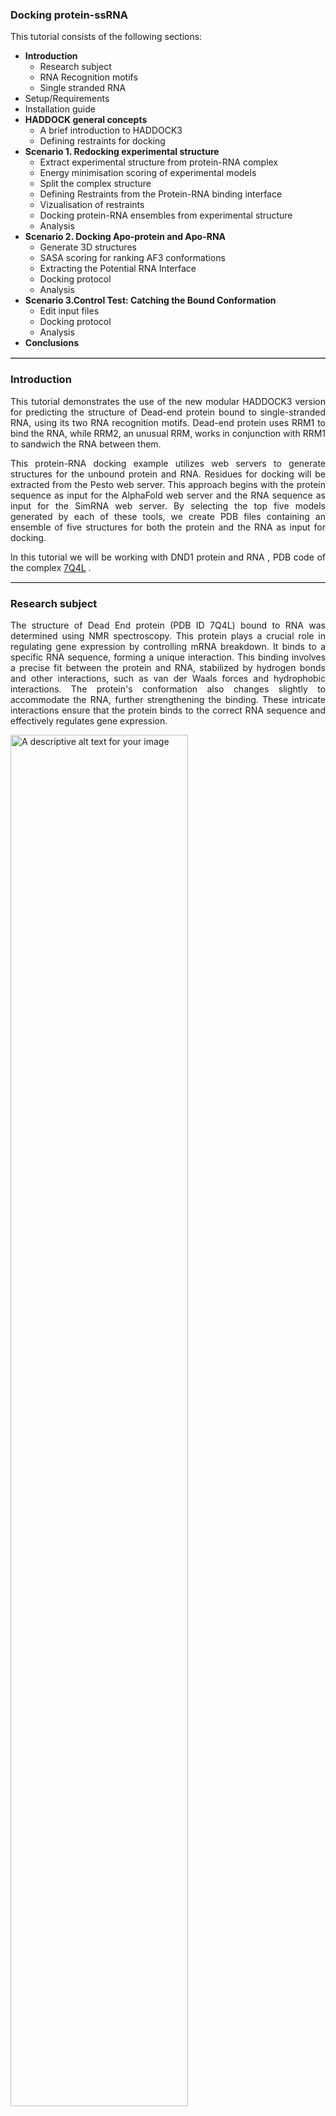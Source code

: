 ### Docking protein-ssRNA 

<div style="text-align: justify;">
This tutorial consists of the following sections:

* **Introduction**
  * Research subject
  * RNA Recognition motifs
  * Single stranded RNA
* Setup/Requirements 
* Installation guide 
* **HADDOCK general concepts**
  * A brief introduction to HADDOCK3
  * Defining restraints for docking
* **Scenario 1. Redocking experimental structure**
  * Extract experimental structure from protein-RNA complex
  * Energy minimisation scoring of experimental models
  * Split the complex structure
  * Defining Restraints from the Protein-RNA binding interface
  * Vizualisation of restraints
  * Docking protein-RNA ensembles from experimental structure
  * Analysis 
* **Scenario 2. Docking Apo-protein and Apo-RNA** 
  * Generate 3D structures
  * SASA scoring for ranking AF3 conformations
  * Extracting the Potential RNA Interface 
  * Docking protocol 
  * Analysis 
* **Scenario 3.Control Test: Catching the Bound Conformation**
  * Edit input files
  * Docking protocol
  * Analysis
* **Conclusions** 
<hr style="border: none; border-top: 2px solid lightgray; width: 100%;">

### Introduction

<p style="text-align: justify;"> This tutorial demonstrates the use of the new modular HADDOCK3 version for predicting the structure of Dead-end protein bound to single-stranded RNA, using its two RNA recognition motifs. Dead-end protein uses RRM1 to bind the RNA, while RRM2, an unusual RRM, works in conjunction with RRM1 to sandwich the RNA between them.

This protein-RNA docking example utilizes web servers to generate structures for the unbound protein and RNA.  Residues for docking will be extracted from the Pesto web server. This approach begins with the protein sequence as input for the AlphaFold web server and the RNA sequence as input for the SimRNA web server. By selecting the top five models generated by each of these tools, we create PDB files containing an ensemble of five structures for both the protein and the RNA as input for docking.</p>

In this tutorial we will be working with  DND1 protein and RNA , PDB code of the complex [7Q4L](https://www.ebi.ac.uk/pdbe/entry/pdb/7q4l) .

<hr style="border: none; border-top: 1.2px solid lightgray; width: 100%;">

### Research subject
<p style="text-align: justify;">The structure of Dead End protein (PDB ID 7Q4L) bound to RNA was determined using NMR spectroscopy. This protein plays a crucial role in regulating gene expression by controlling mRNA breakdown. It binds to a specific RNA sequence, forming a unique interaction. This binding involves a precise fit between the protein and RNA, stabilized by hydrogen bonds and other interactions, such as van der Waals forces and hydrophobic interactions. The protein's conformation also changes slightly to accommodate the RNA, further strengthening the binding. These intricate interactions ensure that the protein binds to the correct RNA sequence and effectively regulates gene expression.
</p>


 <img src="/figures/course/7q4l_complex.png" alt="A descriptive alt text for your image" width="75%">

<hr style="border: none; border-top: 1.2px solid lightgray; width: 100%;">

### RNA recognition motifs 
<p style="text-align: justify;"> RNA recognition motifs (RRMs) are versatile protein domains that play a pivotal role in recognizing and binding RNA molecules. They are characterized by a conserved structure consisting of four beta-strands and two alpha-helices. The RRM's ability to recognize RNA stems from its capacity to form specific interactions with the RNA backbone and individual nucleotides.</p>


<img src="/figures/course/protein_rrms.png" alt="A descriptive alt text for your image" width="75%">

<hr style="border: none; border-top: 1.2px solid lightgray; width: 100%;">

### Single stranded RNA 
<p style="text-align: justify;"> The RNA bound to the Dead End protein (PDB ID 7Q4L) is a relatively short, single-stranded molecule. While it does not form complex secondary structures like hairpins or loops, it adopts a specific conformation upon binding to the protein. This induced-fit model, revealed by the 7Q4L structure, shows that the RNA molecule adapts its shape to optimize interactions with the protein. The RNA's flexibility allows it to bend and twist, forming specific contacts with the protein's amino acid side chains. </p>


<img src="/figures/course/rna_7q4l.png" alt="A descriptive alt text for your image" width="75%">
<br>
<hr style="border: none; border-top: 2px solid lightgray; width: 100%;">

### Setup/Requirements

In order to have all the files from this tutorial , including already run docking protocols download the .zip file: [download TUTORIAL](https://github.com/roxanavas/protein_rna_tutorial/archive/refs/heads/main.zip)

* `haddock3`: Contains HADDOCK3 configuration and job files for the various scenarios in this tutorial
* `pdbs`: Contains the pre-processed PDB files
* `restraints`: Contains the interface information and the correspond restraint files for HADDOCK
* `docking_results`: Contains pre-calculated run results for the various scenarios in this tutorial
* `emscoring`: Contains all the emscoring run results 
* `sasa_scoring`: Contains all the SASA run results
* `scripts`: Contains a variety of scripts used in this tutorial
* `vmd_scripts`: Special scripts for visualisation with VMD
* `AF3_results`: Contains all the AF3 output files 
* `simrna_results`: Contains all the SimRNA output files

<hr style="border: none; border-top: 2px solid lightgray; width: 100%;">

### Installation guide 

First thing to do after creating an account for NMRBOX --> [CREATE NEW ACCOUNT](https://nmrhub.org/register?returnUrl=https:%2F%2Fnmrbox.nmrhub.org%2Fsignup), check out their [GETTING STARTED](https://nmrbox.nmrhub.org/pages/getting-started) tutorial to have you virtual machine setup ready. 
On this virtual machine we will need a few things to be installed. 
* `Miniconda`: Download and install Miniconda 
    
       wget https://repo.anaconda.com/miniconda/Miniconda3-latest-Linux-x86_64.sh -O miniconda.sh && bash miniconda.sh
    Activate miniconda3:     `source miniconda3/bin/activate`


* `Haddock3`: Install Haddock3 with miniconda 

  * Create and activate new haddock environment:

        conda create -n haddock3 python=3.9
        conda activate haddock3

  * Install HADDOCK3:

        pip install haddock3 

  *  **CNS** setup 

          wget -O cns.linux https://surfdrive.surf.nl/files/index.php/s/sJg6mmzHWES4x1o/download
     * copy binary file in haddock 

           cp <my-cns-binary> /home/testuser/.venv/lib/python3.9/site-packages/haddock/bin/cns

* `pymol`: Install pymol package for a script we use later on 


        conda install -c conda-forge pymol-open-source

* `Haddock-restraints`:

       wget -qO- "https://github.com/haddocking/haddock-restraints/releases/download/v0.8.1/haddock-restraints-v0.8.1-x86_64-unknown-linux-musl.tar.gz" | tar -xz


* `VMD`: it is already installed on NMRBOX machines

<hr style="border: none; border-top: 2px solid lightgray; width: 100%;">

### HADDOCK general concepts

HADDOCK (see [https://www.bonvinlab.org/software/haddock2.4](https://www.bonvinlab.org/software/haddock2.4))
is a collection of python scripts derived from ARIA ([https://aria.pasteur.fr](https://aria.pasteur.fr))
that harness the power of CNS (Crystallography and NMR System – [https://cns-online.org](https://cns-online.org))
for structure calculation of molecular complexes. What distinguishes HADDOCK from other docking software is its ability,
inherited from CNS, to incorporate experimental data as restraints and use these to guide the docking process alongside
traditional energetics and shape complementarity. Moreover, the intimate coupling with CNS endows HADDOCK with the
ability to actually produce models of sufficient quality to be archived in the Protein Data Bank.

A central aspect to HADDOCK is the definition of Ambiguous Interaction Restraints or AIRs. These allow the
translation of raw data such as NMR chemical shift perturbation or mutagenesis experiments into distance
restraints that are incorporated in the energy function used in the calculations. AIRs are defined through
a list of residues that fall under two categories: active and passive. Generally, active residues are those
of central importance for the interaction, such as residues whose knockouts abolish the interaction or those
where the chemical shift perturbation is higher. Throughout the simulation, these active residues are
restrained to be part of the interface, if possible, otherwise incurring in a scoring penalty. Passive residues
are those that contribute for the interaction, but are deemed of less importance. If such a residue does
not belong in the interface there is no scoring penalty. Hence, a careful selection of which residues are
active and which are passive is critical for the success of the docking.

<hr style="border: none; border-top: 1.2px solid lightgray; width: 100%;">

### A brief introduction to HADDOCK3


HADDOCK3 is the next generation integrative modelling software in the
long-lasting HADDOCK project. It represents a complete rethinking and rewriting
of the HADDOCK2.X series, implementing a new way to interact with HADDOCK and
offering new features to users who can now define custom workflows.

In the previous HADDOCK2.x versions, users had access to a highly
parameterisable yet rigid simulation pipeline composed of three steps:
`rigid-body docking (it0)`, `semi-flexible refinement (it1)`, and `final refinement (itw)`.

<figure style="text-align: center;">
<img width="75%" src="https://www.bonvinlab.org/education/HADDOCK3/HADDOCK3-antibody-antigen/HADDOCK2-stages.png">
</figure>

In HADDOCK3, users have the freedom to configure docking workflows into
functional pipelines by combining the different HADDOCK3 modules, thus
adapting the workflows to their projects. HADDOCK3 has therefore developed to
truthfully work like a puzzle of many pieces (simulation modules) that users can
combine freely. To this end, the “old” HADDOCK machinery has been modularized,
and several new modules added, including third-party software additions. As a
result, the modularization achieved in HADDOCK3 allows users to duplicate steps
within one workflow (e.g., to repeat twice the `it1` stage of the HADDOCK2.x
rigid workflow).

Note that, for simplification purposes, at this time, not all functionalities of
HADDOCK2.x have been ported to HADDOCK3, which does not (yet) support NMR RDC,
PCS and diffusion anisotropy restraints, cryo-EM restraints and coarse-graining.
Any type of information that can be converted into ambiguous interaction
restraints can, however, be used in HADDOCK3, which also supports the
*ab initio* docking modes of HADDOCK.

<figure style="text-align: center;">
<img width="75%" src="https://www.bonvinlab.org/education/HADDOCK3/HADDOCK3-antibody-antigen/HADDOCK3-workflow-scheme.png">
</figure>

To keep HADDOCK3 modules organized, we catalogued them into several
categories. But, there are no constraints on piping modules of different
categories.

The main module categories are "topology", "sampling", "refinement",
"scoring", and "analysis". There is no limit to how many modules can belong to a
category. Modules are added as developed, and new categories will be created
if/when needed. You can access the HADDOCK3 documentation page for the list of
all categories and modules. Below is a summary of the available modules:

* **Topology modules**
    * `topoaa`: *generates the all-atom topologies for the CNS engine.*
* **Sampling modules**
    * `rigidbody`: *Rigid body energy minimization with CNS (`it0` in haddock2.x).*
    * `lightdock`: *Third-party glow-worm swam optimization docking software.*
* **Model refinement modules**
    * `flexref`: *Semi-flexible refinement using a simulated annealing protocol through molecular dynamics simulations in torsion angle space (`it1` in haddock2.x).*
    * `emref`: *Refinement by energy minimisation (`itw` EM only in haddock2.4).*
    * `mdref`: *Refinement by a short molecular dynamics simulation in explicit solvent (`itw` in haddock2.X).*
* **Scoring modules**
    * `emscoring`: *scoring of a complex performing a short EM (builds the topology and all missing atoms).*
    * `mdscoring`: *scoring of a complex performing a short MD in explicit solvent + EM (builds the topology and all missing atoms).*
* **Analysis modules**
    * `caprieval`: *Calculates CAPRI metrics (i-RMSD, l-RMSD, Fnat, DockQ) with respect to the top scoring model or reference structure if provided.*
    * `clustfcc`: *Clusters models based on the fraction of common contacts (FCC)*
    * `rmsdmatrix`: *Calculates the pairwise RMSD matrix between all the models generated in the previous step.*
    * `ilrmsdmatrix`: *Calculates the pairwise interface-ligand RMSD matrix between all the models generated in the previous step.*
    * `clustrmsd`: *Clusters models based on pairwise RMSD matrix calculated with the `rmsdmatrix`/`ilrmsdmatrix` module.*
    * `seletop`: *Selects the top N models from the previous step.*
    * `seletopclusts`: *Selects top N clusters from the previous step.*
    * `contactmap`: *Generates a contact map for the models generated in the previous step.*
    * `alascan`: *Performs an alanine scanning on the models generated in the previous step.*

The HADDOCK3 workflows are defined in simple configuration text files, similar to the TOML format but with extra features.
Contrarily to HADDOCK2.X which follows a rigid (yet highly parameterisable)
procedure, in HADDOCK3, you can create your own simulation workflows by
combining a multitude of independent modules that perform specialized tasks.

<hr style="border: none; border-top: 2px solid lightgray; width: 100%;">

### Defining restraints for docking

Before setting up the docking we need first to generate distance restraint files
in a format suitable for HADDOCK.  HADDOCK uses [CNS](https://cns-online.org/) as computational
engine. A description of the format for the various restraint types supported by
HADDOCK can be found in our [Nature Protocol](https://www.nature.com/articles/s41596-024-01011-0.epdf?sharing_token=UHDrW9bNh3BqijxD2u9Xd9RgN0jAjWel9jnR3ZoTv0O8Cyf_B_3QikVaNIBRHxp9xyFsQ7dSV3t-kBtpCaFZWPfnuUnAtvRG_vkef9o4oWuhrOLGbBXJVlaaA9ALOULn6NjxbiqC2VkmpD2ZR_r-o0sgRZoHVz10JqIYOeus_nM%3D) paper, Box 4.

Distance restraints are defined as:

<pre style="background-color:#DAE4E7">
assign (selection1) (selection2) distance, lower-bound correction, upper-bound correction
</pre>

The lower limit for the distance is calculated as: distance minus lower-bound
correction and the upper limit as: distance plus upper-bound correction.  The
syntax for the selections can combine information about chainID - `segid`
keyword -, residue number - `resid` keyword -, atom name - `name` keyword.
Other keywords can be used in various combinations of OR and AND statements.
Please refer for that to the [online CNS manual](http://cns-online.org/v1.3/).

We will shortly explain in this section how to generate both ambiguous
interaction restraints (AIRs) and specific distance restraints for use in
HADDOCK illustrating two scenarios:

* **Haddock-restraints interface extracted from the 7q4l complex within a distance of 4.5 A**
* **Pesto webserver using the dead-end protein**

<hr style="border: none; border-top: 2px solid lightgray; width: 100%;">

### Scenario 1. Redocking experimental structure

In this experiment, we use HADDOCK3 to investigate the binding mode of the DND1 protein in complex with a single stranded RNA, as determined experimentally and extracted from the PDB database. The PDB file contains the atomic coordinates of the complex, providing a detailed structural model with precise spatial positions of all atoms.
We will extract the protein and RNA components from the PDB structure, preserving their experimentally determined bound conformation. Using these two structures, we will perform a docking workflow (outlined below) to simulate their interaction and assess the docking results.



<img src="/figures/course/Scenario_1_workflow.png" alt="A descriptive alt text for your image" width="95%">
<br>
<hr style="border: none; border-top: 1.2px solid lightgray; width: 100%;">

### 1. Extract experimental structure from protein-RNA complex

    pdb_fetch 7q4l | pdb_keepcoord |pdb_delhetatm |pdb_reres -1 > reference.pdb

Let's examine the reference; the PDB file contains 20 models, from which we need to select the best 5 candidates for our ensemble redocking protocol. This selection can be made by running an EMscoring in HADDOCK3.

<hr style="border: none; border-top: 1.2px solid lightgray; width: 100%;">

### 2. Energy minimisation scoring of experimental models 

EMscoring in HADDOCK3 evaluates the quality of conformations by scoring them based on electrostatic and van der Waals interactions, as well as solvent accessibility. This helps rank the conformations and select the most energetically favorable poses for further analysis.
   
    # ====================================================================
    # directory in which the scoring will be done
    run_dir = "emscoring_reference"
    
    # execution mode
    ncores = 30
    mode = "local"
    
    # Self contained rundir (to avoid problems with long filename paths)
    self_contained = true

    # ensemble of different complexes to be scored
    molecules = ["reference.pdb"]
    
    # ====================================================================
    # Parameters for each stage are defined below
    
    [topoaa]
    
    [emscoring]
    tolerance = 20
    per_interface_scoring = true

    # ====================================================================
The table with the emscoring can be found in the docking directory ~/emscoring_reference/1_emscoring/emscoring.tsv


<img src="/figures/course/emscore_table.png" alt="A descriptive alt text for your image" width="75%">
<br>

<hr style="border: none; border-top: 1.2px solid lightgray; width: 100%;">

### 3. Split the complex structure
* Selection of top 5 ranked conformations based on EM Scoring

      pdb_selmodel -19,16,11,9,20 reference.pdb > reference_5.pdb

* Selection of top 5 protein and RNA models from complex

      pdb_selchain -A reference.pdb |pdb_selmodel -19,16,11,9,20 > protein_5.pdb

      pdb_selchain -B reference.pdb |pdb_selmodel -19,16,11,9,20 > rna_5.pdb

<hr style="border: none; border-top: 1.2px solid lightgray; width: 100%;">

### 4. Defining Restraints from the Protein-RNA binding interface

* extract the interface using **haddock-restraints**, the reference file is needed and the cutoff for the interface.

    haddock-restraints interface reference.pdb 4.5

The output shows the residue numbers for chain A (protein) and chain B(RNA) that are present in the interface. 

    Chain A: [1, 2, 28, 29, 30, 31, 51, 52, 53, 55, 56, 80, 82, 83, 84, 85, 86, 87, 88, 90, 91, 92, 93, 94, 95, 96, 107, 111, 112, 120, 122, 123, 124, 125, 126, 127, 128, 129, 181, 182, 185, 186, 188, 189, 192, 193, 206, 207, 209, 210, 211]
    Chain B: [228, 229, 230, 231, 232, 233, 234, 235]

The extracted residues from the specified interface will be added in the extracted_interface_4.5.json

    cp ~/restraints/default.json   extracted_interface_4.5.json

* insert the residues from **haddock-restraints** for chain A as active and passive for chain B.

        "id": 1,
        "chain": "A",
        "active": [1, 2, 28, 29, 30, 31, 51, 52, 53, 55, 56, 80, 82, 83, 84, 85, 86, 87, 88, 90, 91, 92, 93, 94, 95, 96, 107, 111, 112, 120, 122, 123, 124, 125, 126, 127, 128, 129, 181, 182, 185, 186, 188, 189, 192, 193, 206, 207, 209, 210, 211],
    
        "id": 2,
        "chain": "B",
        "passive": [228, 229, 230, 231, 232, 233, 234, 235],

## 
Generate the restraints file using the residues as active residues for the docking.

    haddock-restraints tbl extracted_interface_4.5.json > active_residues_4.5.tbl

<hr style="border: none; border-top: 1.2px solid lightgray; width: 100%;">

### Visualization of restraints with VMD

Residue visualization is essential to confirm that only those directly involved in binding are considered. Notably, the residues vary across the five structures analyzed, reflecting structural dynamics. In particular, the shifting tail of RRM1 appears to influence the residues involved in the binding.
<br> The VMD script used is in ~/vmd_scripts/view_restraints.tcl .

<br>


<img src="/figures/course/haddock_restraints.gif" alt="A descriptive alt text for your image" width="75%">
<br>

<hr style="border: none; border-top: 1.2px solid lightgray; width: 100%;">

### 5. Docking protein-RNA ensembles from experimental structure 

For the docking we will need our protein_5.pdb rna_5.pdb and reference_5.pdb and the restraints file generated before and the docking configuration files with all the steps and parameters.

      # ====================================================================
      #     Redocking experimental structure 7Q4L, top 5 models
      # ====================================================================
      
      # directory name of the run
      run_dir = "redocking_ens_5"
      
      # local mode
      mode = "local"
      ncores = 50
      # Self contained rundir (to avoid problems with long filename paths)
      self_contained = true
      
      # molecules to be docked
      molecules =  [
                    "protein_5.pdb",
                    "rna_5.pdb"
      ]
      
      # ====================================================================
      # Parameters for the various stages
      # ====================================================================
      [topoaa]
      
      [rigidbody]
      # surface ambig restraints
      ambig_fname = "active_residues_4.5.tbl"
      # Number of models to generate
      sampling = 10000
      
      [clustfcc]
      min_population = 4
      
      [seletopclusts]
      ## select all the clusters
      top_cluster = 5
      ## select the best 10 models of each cluster
      top_models = 10
      
      [caprieval]
      reference_fname = "reference_5.pdb"
      allatoms = True
      
      [flexref]
      # Acceptable percentage of model failures
      tolerance = 5
      ambig_fname = "active_residues_4.5.tbl"
      dnarest_on=True
      
      [emref]
      # surface ambig restraints
      ambig_fname = "active_residues_4.5.tbl"
      
      [clustfcc]
      
      [seletopclusts]
      top_cluster = 5
      
      [caprieval]
      reference_fname = "reference_5.pdb"
      allatoms = True
      
      # ====================================================================
           
Run your first **HADDOCK3** protocol 

    haddock3 redocking_5_ens.cfg

<hr style="border: none; border-top: 1.2px solid lightgray; width: 100%;">

### 6. Analysis of results based on CAPRI analysis
CAPRI (Critical Assessment of PRedicted Interactions) is a crucial, community-driven evaluation platform for protein-protein docking methods like HADDOCK3.  It provides a standardized way to assess the accuracy of HADDOCK3's predictions by comparing them to experimentally determined structures.

The workflow output includes:
*    **Log** file: Run information, including timings at the end.
*    **analysis** directory:** Plots and a comprehensive report (report.html).
*    **data** directory: Input PDB and restraint files.
*    **toppar** directory: Force field files (self-contained mode only).
*    **traceback** directory: traceback.tsv links models across workflow steps.
*    Module directories (e.g., 08_seletopclusts): Output PDB files. Subdirectories (e.g., cluster_1) contain ranked clusters, with origin information in a text file (e.g., seletopclusts.txt).
*    **XX_caprieval** directories: capri_ss.tsv file with model names, rankings, and statistics (score, iRMSD, Fnat, lRMSD, ilRMSD, DockQ). These are the best source for ranking and HADDOCK score information.


<img src="/figures/course/capri_table.png" alt="A descriptive alt text for your image" width="75%">
<br>

Insights on the other score in the CAPRI analysis like HADDOCK3 score, i-rmsd, DOCkQ.

`capri_ss.tsv` file contains model-specific statistics:
* `score`: HADDOCK score.
* `irmsd`: Interface RMSD.
*  `fnat`: Fraction of native contacts.
*  `lrmsd`: Ligand RMSD.
*  `ilrmsd`: Interface-ligand RMSD.
*  `dockq`: DockQ score (0-1 scale).
*  Other terms: `bsa` (buried surface area), `elec` (electrostatic energy), `vdw` (van der Waals energy), `desolv` (desolvation energy).

CAPRI quality definitions:

*    **Acceptable:** i-RMSD < 4Å or l-RMSD < 10Å and Fnat > 0.1 (0.23 < DOCKQ < 0.49)
*    **Medium:** i-RMSD < 2Å or l-RMSD < 5Å and Fnat > 0.3 (0.49 < DOCKQ < 0.8)
*    **High:** i-RMSD < 1Å or l-RMSD < 1Å and Fnat > 0.5 (DOCKQ > 0.8)

Cluster statistics  are in capri_clt.tsv:

*    **cluster_rank**: Cluster rank.
*    **cluster_id**: Cluster ID (1 = largest).
*    **n**: Number of models in the cluster.
*    Averages and standard deviations for score, iRMSD, Fnat, lRMSD, DockQ, etc.

HTML reports in the analysis/XX_caprieval directories provide a user-friendly way to view these results.


<img src="/figures/course/capri_plots.png" alt="A descriptive alt text for your image" width="95%">
<img src="/figures/course/capri_plots_2.png" alt="A descriptive alt text for your image" width="95%">
<br>

After analyzing the capri table and plots, it's crucial to examine the structure. The image shows the top-ranked docking model superimposed on the 1st scored reference model.

<img src="/figures/course/redocked_vs_ref.png" alt="A descriptive alt text for your image" width="75%">
<br>
<hr style="border: none; border-top: 2px solid lightgray; width: 100%;">


### Scenario 2. Docking Apo-protein and Apo-RNA 

After achieving good results with redocking, we now face the challenge of building a protein-RNA complex without prior structural data. Using only the **FASTA** files for the RNA and protein, we can predict their 3D structures.
In this scenario, we will show you the capabilities and challenges of using computational tools, including web-based servers, to generate these structures and perform docking to form a protein-RNA complex.

<br>


<img src="/figures/course/Scenario_2_workflow.png" alt="A descriptive alt text for your image" width="95%">
<br>
<hr style="border: none; border-top: 1.2px solid lightgray; width: 100%;">

### 1. Generate 3D structures
**1.1. Generate RNA conformations**  <br>
SimRNA is a computational tool that simulates RNA folding and predicts its 3D structure. It simplifies the complex RNA molecule into a coarse-grained representation, reducing computational cost. By using statistical potentials and Monte Carlo simulations, SimRNA explores the possible conformations of RNA and selects the most likely structure. Additional experimental data, like secondary structure predictions, can be incorporated to refine the model.
This step is done on the **SimRNAweb.2.0**  with the default settings on the webserver, the input for the run is just the RNA sequence from the 7Q4L experiment in the PDB database from the FASTA file. 

    >7Q4L_2|Chain B|RNA (5'-R(*CP*UP*UP*AP*UP*UP*UP*G)-3')|Homo sapiens (9606)
    CUUAUUUG


As our RNA is single stranded and we don't want any base-pairing in our structure in SimRNA webserver we will provide:

    Hard secondary structure restraints:
      xxxxxxxx

The SimRNA  webserver: https://genesilico.pl/SimRNAweb/ <br>
For the tutorial, if there are any issues when running the webserver the results generated by us are provided in ~/simrna_results/ .


Create a directory named simrna_results/ and copy all the generated PDB files containing the RNA structures into it. Then, execute the following command. This command will generate an ensemble, update the chain identifier from "A" to "B" (since chain A is reserved for the protein in our complex), and renumber the residues starting from 228. This renumbering helps avoid overlap with the protein residues when generating the HADDOCK restraints file.


    pdb_mkensemble rna_7q4l-3fca3605_sim_thrs0.80A_*  |pdb_rplchain  -A:B |pdb_reres  -228 > simrna_5.pdb

<hr style="border: none; border-top: 1.2px solid lightgray; width: 100%;">

**1.2. Generate protein conformations**  <br>
**AF3** is a webserver that uses the advanced AlphaFold3 model to predict protein structures with high accuracy. Simply submit an amino acid sequence through its easy-to-use interface, and the server processes it on remote hardware to deliver a detailed 3D model. This simplicity and reliability make AF3 a valuable tool for protein research and drug discovery.

The input protein sequence for AF3:

    >7Q4L_1|Chain A|Dead end protein homolog 1|Homo sapiens (9606)
    GAMERVNPENKAALEAWVRETGIRLVQVNGQRKYGGPPPGWVGSPPPAGSEVFIGRLPQDVYEHQLIPLFQRVGRLYEFRLMMTFSGLNRGFAYARYSSRRGAQAAIATLHNHPLRPSCPLLVCRSTEKCELSVDGLPPNLTRSALLLALQPLGPGLQEARLLPSPGPAPGQIALLKFSSHRAAAMAKKALVEGQSHLCGEQVAVEWLKPDLKQRLRQQLVGPFLRS

AF3 webserver: https://alphafoldserver.com/

<img src="/figures/course/af3_web.png" alt="A descriptive alt text for your image" width="100%">
<br>

**pLDDT** (Predicted Local Distance Difference Test) is a confidence score ranging from 0 to 100, indicating how reliable the local structure prediction is for each residue. According to the AlphaFold Protein Structure Database:

*    90-100 → High accuracy, well-structured region
*    70-90 → Good backbone prediction, generally reliable
*    50-70 → Low confidence, should be interpreted with caution
*    <50 → Very low confidence, likely disordered and unreliable

**PAE** (Predicted Aligned Error) measures the **expected positional error** between residue pairs and is visualized as a 2D plot.It indicates how confidently AlphaFold predicts the relative positioning of different residues or domains.

* Low PAE values suggest that AlphaFold confidently predicts the relative positioning of residues or domains.
* High PAE values indicate uncertainty in domain orientation, meaning their positions relative to each other should not be interpreted as definitive.

For this case, we performed five separate AlphaFold experiments using different random seeds ranging from 10 to 1000, and labeled them as follows:
  * protein_e1_t1_10
  * protein_e1_t2_50
  * protein_e1_t3_100
  * protein_e1_t4_500
  * protein_e1_t5_1000 </br>
Select all 5 runs and save them as a zip file from the AF3 webserver.
These files need some processing, unzip all files in a new directory AF3_results/


         mkdir -p AF3_results && unzip ~/Downloads/fold_protein.zip  -d AF3_results


In this  directory we will find the 5 directories with the AF3 results in .cif format that need to be tranformed in an ensemble pdb file.
In order to do this, use the cif_to_pdb.py from ~/scripts/cif_to_pdb.py. This script is looking inside all AF3_results directories and generates the .pdb files from all .cif files.

    python ~/scripts/cif_to_pdb.py ~/path_to/AF3_results
After all AF3 results are in pdb format we can generate the ensemble using the command :

      pdb_mkensemble protein_e1_t1_10/*.pdb protein_e1_t2_50/*.pdb protein_e1_t3_100/*.pdb protein_e1_t4_500/*.pdb protein_e1_t5_1000/*.pdb  > af_ens.pdb

<hr style="border: none; border-top: 1.2px solid lightgray; width: 100%;">

### 2. SASA scoring for ranking AF3 conformations
Previous research on RRMS proteins has shown that the β-sheet region plays a key role in RNA binding, as the amino acids in this region are primarily responsible for interacting with RNA. Since we need five structures for ensemble docking with RNA, we'll pick the ones with the best shape complementarity to make complex formation easier. To do this, we'll first extract the β-sheet residues from the structure using VMD.

    vmd -e extract_betasheet.tcl 

Next, we'll calculate **surface accessibility scores** for all AlphaFold conformations using the HADDOCK3 protocol. Based on these scores, the top five conformations will be selected for further docking.
The SASA score is calculated by evaluating the accessibility of residues. The score represents the sum of residues that are categorized as either buried or accessible, and how well each residue fits into the correct category.

The accessibility score is calculated as:

* **buried residues** are those that are not exposed to solvent, typically involved in hydrophobic interactions.
* **accessible residues** are those that are exposed to the solvent, often involved in hydrogen bonding or other interactions with the environment.

* manually select the residues from **betasheet_resids.txt** insert into ~/haddock3/sasa_scoring_af.cfg 
     
          # ====================================================================
          # directory in which the scoring will be done
          run_dir = "sasa_scoring_af"
    
          # execution mode
          ncores = 50
          mode = "local"
          # Self contained rundir (to avoid problems with long filename paths)
          self_contained = true
    
          # ensemble of different complexes to be scored
          molecules = ["af_ens.pdb",]
          # ====================================================================
          # Parameters for each stage are defined below
        
          [topoaa]
        
          [sasascore]
          resdic_accessible_A =["insert you residues here"]
          probe_radius = 2.5
        
          # ====================================================================

Run the SASA scoring protocol using the following command:
      
      haddock3 sasa_scoring_af.cfg


Once the protocol has finished, you can visualize the results as shown below:
<br>

<img src="/figures/course/sasa_score.png" alt="A descriptive alt text for your image" width="95%">
<br>
This image illustrates how the SASA score increases from 53, with the domains far apart, to 60 when the RNA recognition domains come closer, reducing the available space for RNA binding.
<br>
<br>

<img src="/figures/course/str_sasa_scoring.png" alt="A descriptive alt text for your image" width="95%">
<br>
<br>
 
After running the script we extract the top 5 structures and generate an ensemble file for the docking.

    pdb_mkensemble fold_t1_7q4l_10_model_2.pdb fold_t1_7q4l_10_model_3.pdb fold_t2_7q4l_20_model_2.pdb fold_t1_7q4l_10_model_1.pdb fold_t1_7q4l_10_model_0.pdb > af3_5.pdb

<hr style="border: none; border-top: 1.2px solid lightgray; width: 100%;">

### 3. Extracting the Potential RNA Interface 

Residue selection for HADDOCK is guided by **PeSTo**, which predicts RNA-binding sites using the ensemble structure af_5.pdb as input. The webserver visualizes residues colored by their predicted probability of RNA interaction. We prioritize those with high scores (>0.80) and ensure spatial distribution across the protein surface to capture the potential binding interface.

<br>
<img src="/figures/course/pesto_structure.png" width="100%">
<br>

From the **PeSTo** table we chose the residues with a value > 0.80, we extract them manually and input in a json file for the haddock-restraints to generate the ambiguos file for the docking. 
* A small issue here is that **PeSTo** gives different resid number as in our structure the protein starts from resid 9 not 1 we have to make sure the aminoacids have the same ids in our pdb for the docking. 

We download the **PeSTo** file from the webserver and extract the residues based on the occupancy in the **pesto** output. 
To extract the list of residues we run the script. The output from pesto is a pdb file that in webserver issues can be found in ~/pdbs/

    python ~/scripts/extract_residues_pesto.py pesto_prediction.pdb 0.80    

Output : 

    These are all residues : [3, 4, 27, 28, 29, 30, 31, 49, 51, 53, 55, 56, 57, 59, 80, 82, 83, 84, 85, 86, 87, 88, 89, 90, 91, 92, 94, 111, 112, 118, 120, 121, 122, 123, 124, 125, 126, 127, 129, 185, 186, 189]

* create a new pesto_res.json file with the new residues.

      cp default.json pesto_res.json

* insert the residues from **PeSTo** into the active chain A , and add the RNA residue numbers as passive chain B 


        "id": 1,
        "chain": "A",
        "active": [1, 2, 3, 4, 27, 28, 30, 53, 55, 56, 59, 83, 84, 85, 86, 88, 89, 90, 91, 92, 94, 118, 119, 120, 182, 185],
    
        "id": 2,
        "chain": "B",
        "passive": [228, 229, 230, 231, 232, 233, 234, 235],


The residues will be processed in the **haddock-restraints** to get the restraints file for the docking. 

    haddock-restraints tbl pesto_restraints.json  > pesto_residues_80.tbl

<hr style="border: none; border-top: 1.2px solid lightgray; width: 100%;">

### 4. Docking protocol 
To dock the apo protein and apo RNA conformations, the protocol will be adjusted. One key change from our initial redocking protocol is setting **randremoval** to False. Previously, this option randomly removed residues to try to improve the structure’s energy pose. However, since the generated structures don’t have bound conformations, we need to keep all active residues in the docking process. <br>
In this scenario, CAPRI evaluation is performed without a reference structure, so the best docking complex is ranked solely based on its lowest energy score.

      # ====================================================================
      #    Docking of ens 5 AF protein and ens 5 simrna
      # ====================================================================
      
      # directory name of the run
      run_dir = "apo_ens_5"
      
      # local mode
      mode = "local"
      ncores = 50
      # Self contained rundir (to avoid problems with long filename paths)
      self_contained = true
      
      # molecules to be docked
      molecules =  [
      "af_5.pdb",
      "simrna_5.pdb"
      ]
      
      # ====================================================================
      # Parameters for the various stages
      # ====================================================================
      [topoaa]
      
      [rigidbody]
      # surface ambig restraints
      ambig_fname = "pesto_residues_80.tbl"
      # Number of models to generate
      sampling = 10000
      randremoval = False
      
      [clustfcc]
      min_population = 4
      
      [seletopclusts]
      ## select all the clusters
      top_cluster = 10
      ## select the best 10 models of each cluster
      top_models = 10
      
      [caprieval]
      allatoms = True
      
      [flexref]
      # Acceptable percentage of model failures
      tolerance = 5
      ambig_fname = "pesto_residues_80.tbl"
      dnarest_on=True
      randremoval = False
      
      [emref]
      # surface ambig restraints
      ambig_fname = "pesto_residues_80.tbl"
      randremoval = False
      
      [clustfcc]
      
      [seletopclusts]
      top_cluster = 10
      
      [caprieval]
      allatoms = True
      
      [caprieval]
      reference_fname = "reference_5.pdb"
      allatoms = True
      
      # ====================================================================

<hr style="border: none; border-top: 1.2px solid lightgray; width: 100%;">

### 5. Analysis of docked complexes
Additionally, we perform an extra CAPRI evaluation by adding the reference structure, allowing us to compare the results with the initial experiment. These evaluations will help highlight the challenges of determining a complex structure from apo protein and apo RNA using solely computational methods.


<img src="/figures/course/apo_capri_table.png" width="75%">
<img src="/figures/course/apo_capri_plots.png" width="95%">
<img src="/figures/course/apo_capri_plots_2.png" width="95%">
<br>

Visualisation of the new results , 1st ranked model by caprieval in HADDOCK3 superimposed to the best ranked reference from experimental data.

<br>

<img src="/figures/course/apo_vs_ref.png" width="95%">
<br>

<hr style="border: none; border-top: 2px solid lightgray; width: 100%;">

### Scenario 3. Control Test: Catching the Bound Conformation
For this we will need some editing to our files , so that we include in the input structures 1 protein and 1 RNA in bound conformations. This way we will get a new ensemble of top 4 AF and top 4 Simrna adding the complex structures as the 5th conformation to be docked. In order to do this let's first edit the pdb input files.
### 1. Edit input files
* new protein ensemble 
  
      pdb_selmodel -2,3,4,18 af_5.pdb > af_4.pdb
      pdb_selmodel -9 protein_5.pdb > protein_1.pdb
      pdb_merge protein_1.pdb af_4.pdb |pdb_keepcoord > af_4_p_1.pdb

* new RNA ensemble 
   
      pdb_selmodel -1,2,3,4 simrna_5.pdb > simrna_4.pdb
      pdb_selmodel -9 rna_5.pdb > rna_1.pdb
      pdb_merge rna_1.pdb simrna_4.pdb |pdb_keepcoord > simrna_4_r_1.pdb

<hr style="border: none; border-top: 1.2px solid lightgray; width: 100%;">

### 2. Docking protocol 
 For the control we will use the exact protocol as for the apo docking just with the new input files we just edited before.

      # ====================================================================
      #   Docking of ens 4 AF +1 bound protein and ens 4 simrna +1 bound RNA
      # ====================================================================
      
      # directory name of the run
      run_dir = "control_apo_vs_bound"
      
      # local mode
      mode = "local"
      ncores = 50
      # Self contained rundir (to avoid problems with long filename paths)
      self_contained = true
      
      # molecules to be docked
      molecules =  [
      "af_4_p_1.pdb",
      "simrna_4_r_1.pdb"
      ]
      
      # ====================================================================
      # Parameters for the various stages
      # ====================================================================
      [topoaa]

      [rigidbody]
      # surface ambig restraints
      ambig_fname = "pesto_residues_80.tbl"
      randremoval = False
      # Number of models to generate
      sampling = 10000
      
      [clustfcc]
      min_population = 1
      
      [seletopclusts]
      ## select all the clusters
      top_cluster = 10
      ## select the best 10 models of each cluster
      top_models = 10
      
      [caprieval]
      allatoms = True
      
      [flexref]
      # Acceptable percentage of model failures
      tolerance = 5
      ambig_fname = "pesto_residues_80.tbl"
      randremoval = False
      dnarest_on=True
      
      [emref]
      # surface ambig restraints
      ambig_fname = "pesto_residues_80.tbl"
      randremoval = False
      
      [clustfcc]
      
      [seletopclusts]
      top_cluster = 10
      
      [caprieval]
      allatoms = True
      
      [caprieval]
      reference_fname = "reference_5.pdb"
      allatoms = True
      
      # ====================================================================

<hr style="border: none; border-top: 1.2px solid lightgray; width: 100%;">

### 3.Analysis
When evaluating the docking results, our goal is to determine whether the bound conformations of the protein–RNA complex are represented among the top-ranked models, and whether rigid-body docking successfully captured shape complementarity between the binding partners.

We begin by examining the CAPRI table to identify the highest-performing models, then use the traceback file to trace each model back to its corresponding input structure. The traceback file can be found here:

    control_apo_vs_bound/traceback/traceback.tsv
<br>
<img src="/figures/course/capri_control.png" width="75%">
<img src="/figures/course/control_plot.png" width="75%">
<img src="/figures/course/control_plot_2.png" width="75%">
<br>

As we can see, the protein aligns very well with the bound structure, but the RNA does not adopt the correct bound conformation. This suggests that the docking approach may lack the flexibility needed to account for the conformational changes required for binding—especially on the RNA side. The image shows the first-ranked docked model superimposed with the first reference model.

<br>
<img src="/figures/course/control_apo_vs_bound.png" width="75%">
<br>

<hr style="border: none; border-top: 2px solid lightgray; width: 100%;">

### Conclusions
* **Protein–RNA Complex Challenges:** Protein–RNA interactions often involve diverse and cooperative binding modes—particularly in systems with multiple RNA Recognition Motifs (RRMs)—that may deviate from classical recognition patterns.

* **Impact of Protein Conformations:** The input protein structure strongly influences docking results. Certain conformations are better suited to the RNA binding interface, while others lead to weaker or less accurate interactions.

* **RNA Flexibility:** Single-stranded RNA can undergo significant conformational changes upon binding. Capturing this behavior is challenging for rigid-body docking protocols, especially when refinement time is limited.

* **Advantages of Modular Workflows:** Combining tools like PESTO with tailored HADDOCK3 modules allows for more efficient, targeted docking setups and can lead to better prediction outcomes.
